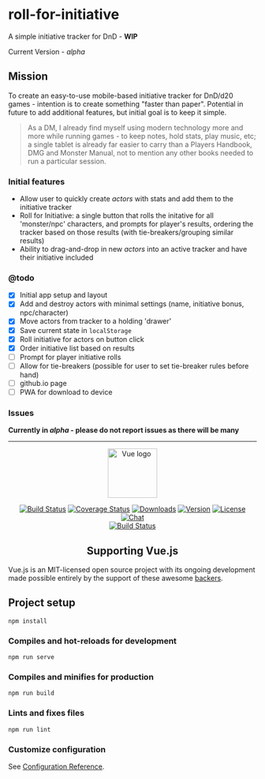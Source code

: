 # roll-for-initiative
A simple initiative tracker for DnD - **WIP**

Current Version - *alpha*

## Mission
To create an easy-to-use mobile-based initiative tracker for DnD/d20 games - intention is to create something "faster than paper". Potential in future to add additional features, but initial goal is to keep it simple.

> As a DM, I already find myself using modern technology more and more while running games - to keep notes, hold stats, play music, etc; a single tablet is already far easier to carry than a Players Handbook, DMG and Monster Manual, not to mention any other books needed to run a particular session.

### Initial features
- Allow user to quickly create *actors* with stats and add them to the initiative tracker
- Roll for Initiative: a single button that rolls the initative for all 'monster/npc' characters, and prompts for player's results, ordering the tracker based on those results (with tie-breakers/grouping similar results)
- Ability to drag-and-drop in new *actors* into an active tracker and have their initiative included

### @todo
- [x] Initial app setup and layout
- [x] Add and destroy actors with minimal settings (name, initiative bonus, npc/character)
- [x] Move actors from tracker to a holding 'drawer'
- [X] Save current state in `localStorage`
- [X] Roll initiative for actors on button click
- [X] Order initiative list based on results
- [ ] Prompt for player initiative rolls
- [ ] Allow for tie-breakers (possible for user to set tie-breaker rules before hand)
- [ ] github.io page
- [ ] PWA for download to device

### Issues
**Currently in *alpha* - please do not report issues as there will be many**

---

<p align="center"><a href="https://vuejs.org" target="_blank" rel="noopener noreferrer"><img width="100" src="https://vuejs.org/images/logo.png" alt="Vue logo"></a></p>

<p align="center">
  <a href="https://circleci.com/gh/vuejs/vue/tree/dev"><img src="https://img.shields.io/circleci/project/github/vuejs/vue/dev.svg" alt="Build Status"></a>
  <a href="https://codecov.io/github/vuejs/vue?branch=dev"><img src="https://img.shields.io/codecov/c/github/vuejs/vue/dev.svg" alt="Coverage Status"></a>
  <a href="https://npmcharts.com/compare/vue?minimal=true"><img src="https://img.shields.io/npm/dm/vue.svg" alt="Downloads"></a>
  <a href="https://www.npmjs.com/package/vue"><img src="https://img.shields.io/npm/v/vue.svg" alt="Version"></a>
  <a href="https://www.npmjs.com/package/vue"><img src="https://img.shields.io/npm/l/vue.svg" alt="License"></a>
  <a href="https://chat.vuejs.org/"><img src="https://img.shields.io/badge/chat-on%20discord-7289da.svg" alt="Chat"></a>
  <br>
  <a href="https://app.saucelabs.com/builds/50f8372d79f743a3b25fb6ca4851ca4c"><img src="https://app.saucelabs.com/buildstatus/vuejs" alt="Build Status"></a>
</p>

<h2 align="center">Supporting Vue.js</h2>

Vue.js is an MIT-licensed open source project with its ongoing development made possible entirely by the support of these awesome [backers](https://github.com/vuejs/vue/blob/dev/BACKERS.md). 

## Project setup
```
npm install
```

### Compiles and hot-reloads for development
```
npm run serve
```

### Compiles and minifies for production
```
npm run build
```

### Lints and fixes files
```
npm run lint
```

### Customize configuration
See [Configuration Reference](https://cli.vuejs.org/config/).
